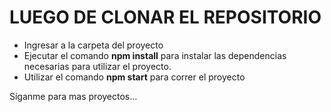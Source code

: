 <h1>LUEGO DE CLONAR EL REPOSITORIO</h1>

<ul>
    <li>Ingresar a la carpeta del proyecto</li>
    <li>Ejecutar el comando <strong>npm install</strong> para instalar las dependencias necesarias para utilizar el proyecto.</li>
    <li>Utilizar el comando <strong>npm start</strong> para correr el proyecto</li>
</ul> 

<p>Síganme para mas proyectos...</p>